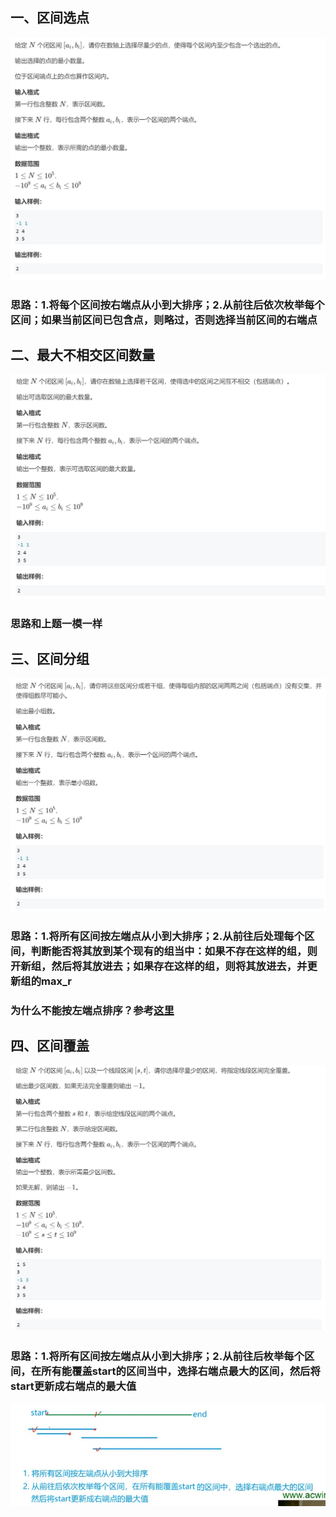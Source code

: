 ## 一、区间选点
![](../../images/image36.jpg)
### 思路：1.将每个区间按**右端点**从小到大排序；2.从前往后依次枚举每个区间；如果当前区间已包含点，则略过，否则选择当前区间的右端点
## 二、最大不相交区间数量
![](../../images/image37.jpg)
### 思路和上题一模一样
## 三、区间分组
![](../../images/image38.jpg)
### 思路：1.将所有区间按**左端点**从小到大排序；2.从前往后处理每个区间，判断能否将其放到某个现有的组当中：如果不存在这样的组，则开新组，然后将其放进去；如果存在这样的组，则将其放进去，并更新组的max_r
### 为什么不能按左端点排序？参考[这里](https://www.acwing.com/problem/content/discussion/content/5141/)
## 四、区间覆盖
![](../../images/image39.jpg)
### 思路：1.将所有区间按**左端点**从小到大排序；2.从前往后枚举每个区间，在所有能覆盖start的区间当中，选择右端点最大的区间，然后将start更新成右端点的最大值
![](../../images/image40.jpg)
